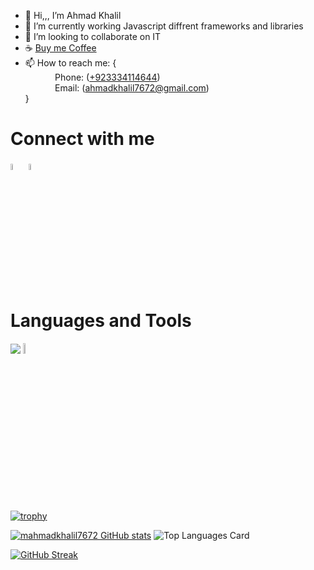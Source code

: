 - 👋 Hi,,, I’m  Ahmad Khalil
- 🌱 I’m currently working Javascript diffrent frameworks and libraries
- 💞️ I’m looking to collaborate on IT 
- ☕ <a href="https://www.buymeacoffee.com/mahmadkhalil7672" target="_blank">Buy me Coffee</a>
- 📫 How to reach me: { <br/>
             &nbsp; &nbsp; &nbsp; &nbsp; &nbsp; &nbsp; Phone: (<a href="tel:+923334114644">+923334114644</a>)<br/>
             &nbsp; &nbsp; &nbsp; &nbsp; &nbsp; &nbsp; Email: (<a href="mailto:ahmadkhalil7672@gmail.com">ahmadkhalil7672@gmail.com</a>)<br/>
              }
<h1>Connect with me </h1>

<a href="https://www.linkedin.com/in/touqeer-hussain-753715228/" rel="nofollow"><img src="https://cdn-icons-png.flaticon.com/512/2504/2504923.png" data-canonical-src="https://img.icons8.com/android/24/000000/linkedin.png" width="5%" height="5%"></a>
 <span>
            <a href="https://github.com/mahmadkhalil7672" rel="nofollow"><img
                        src="https://cdn-icons-png.flaticon.com/512/25/25231.png" width="5%" height="5%"></a></span>
</span>


<h1> Languages and Tools </h1>


<img src="https://skillicons.dev/icons?i=html,css,javascript,netlify,vscode,git,figma,github,codepen,nodejs,express,mongodb,postman,replit,linux,vim"/>
<img src="https://is2-ssl.mzstatic.com/image/thumb/Purple116/v4/e4/18/d6/e418d6dd-dd96-2611-f3a8-d771498fead9/icon.png/230x0w.webp" width="6.5%" height="6.5%">

<br>




<!-- <a href="https://drive.google.com/file/d/1Xts_28p_4MimRII3n7m1d50v9dSt_pVX/view"><img src="https://skillicons.dev/icons?i=html"/>  </a> <span>
<a href="https://drive.google.com/file/d/1Xts_28p_4MimRII3n7m1d50v9dSt_pVX/view"><img src="https://skillicons.dev/icons?i=figma"/>  </a></span> -->






<!---
mahmadkhalil7672/mahmadkhalil7672 is a ✨ special ✨ repository because its `README.md` (this file) appears on your GitHub profile.
You can click the Preview link to take a look at your changes.
--->

[![trophy](https://github-profile-trophy.vercel.app/?username=mahmadkhalil7672)](https://github.com/ryo-ma/github-profile-trophy)


[![mahmadkhalil7672 GitHub stats](https://github-readme-stats.vercel.app/api?username=mahmadkhalil7672&count_private=true)](https://github.com/mahmadkhalil7672/github-readme-stats)<span>     ![Top Languages Card](https://github-readme-stats.vercel.app/api/top-langs/?username=mahmadkhalil7672&layout=compact)</span>


[![GitHub Streak](https://streak-stats.demolab.com/?user=mahmadkhalil7672)](https://git.io/streak-stats)
<br>

